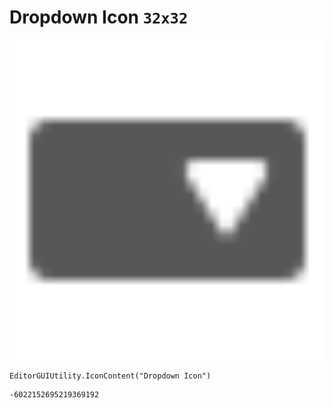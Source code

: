 # Dropdown Icon `32x32`
<img src="/img/Dropdown%20Icon.png" width=512 height=512>

``` CSharp
EditorGUIUtility.IconContent("Dropdown Icon")
```
```
-6022152695219369192
```
